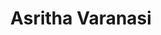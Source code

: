 ---
layout: page
title: Asritha Varanasi
description: MS student<br>B.Tech., Chemical Engineering, Jawaharlal Nehru Technological University – Hyderabad (2018)<br>Email&#58; kameswar@buffalo.edu
img: assets/img/Asritha.jpg
redirect: 
importance: 4
category: Graduate Students
horizontal: true
---